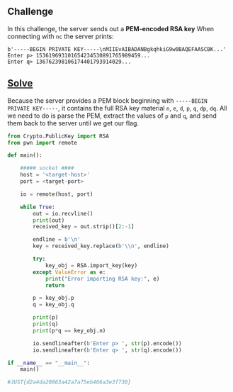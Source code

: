 

## Challenge

In this challenge, the server sends out a **PEM‑encoded RSA key** When connecting with `nc` the server prints:

```
b'-----BEGIN PRIVATE KEY-----\nMIIEvAIBADANBgkqhkiG9w0BAQEFAASCBK...'
Enter p> 153619693101654234530891765989459...
Enter q> 136762398106174401793914029...
```


## <a href="#solve-code">Solve</a>


Because the server provides a PEM block beginning with `-----BEGIN PRIVATE KEY-----`, it contains the full RSA key material  `n`, `e`, `d`, `p`, `q`, `dp`, `dq`. All we need to do is parse the PEM, extract the values of `p` and `q`, and send them back to the server until we get our flag.

<p id="solve-code"></p>

```python
from Crypto.PublicKey import RSA
from pwn import remote

def main():

    ##### socket ####
    host = '<target-host>'
    port = <target-port>

    io = remote(host, port)

    while True:
        out = io.recvline()
        print(out)
        received_key = out.strip()[2:-1]

        endline = b'\n'
        key = received_key.replace(b'\\n', endline)

        try:
            key_obj = RSA.import_key(key)
        except ValueError as e:
            print("Error importing RSA key:", e)
            return

        p = key_obj.p
        q = key_obj.q

        print(p)
        print(q)
        print(p*q == key_obj.n)

        io.sendlineafter(b'Enter p> ', str(p).encode())
        io.sendlineafter(b'Enter q> ', str(q).encode())

if __name__ == "__main__":
    main()

#JUST{d2a4da20863a42a7a75eb466a3e3f730}
```